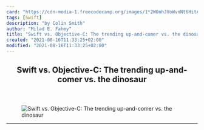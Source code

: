 ```yaml
---
card: "https://cdn-media-1.freecodecamp.org/images/1*2WOnhJVoWvnNt6HitAQVNg.png"
tags: [Swift]
description: "by Colin Smith"
author: "Milad E. Fahmy"
title: "Swift vs. Objective-C: The trending up-and-comer vs. the dinosaur"
created: "2021-08-16T11:33:25+02:00"
modified: "2021-08-16T11:33:25+02:00"
---
```

<div class="site-wrapper">
<main id="site-main" class="site-main outer">
<div class="inner">
<article class="post-full post tag-swift tag-objective-c tag-technology tag-apple tag-programming ">
<header class="post-full-header">
<h1 class="post-full-title">Swift vs. Objective-C: The trending up-and-comer vs. the dinosaur</h1>
</header>
<figure class="post-full-image">
<picture>
<source media="(max-width: 700px)" sizes="1px" srcset="data:image/gif;base64,R0lGODlhAQABAIAAAAAAAP///yH5BAEAAAAALAAAAAABAAEAAAIBRAA7 1w">
<source media="(min-width: 701px)" sizes="(max-width: 800px) 400px,
(max-width: 1170px) 700px,
1400px" srcset="https://cdn-media-1.freecodecamp.org/images/1*2WOnhJVoWvnNt6HitAQVNg.png 300w,
https://cdn-media-1.freecodecamp.org/images/1*2WOnhJVoWvnNt6HitAQVNg.png 600w,
https://cdn-media-1.freecodecamp.org/images/1*2WOnhJVoWvnNt6HitAQVNg.png 1000w,
https://cdn-media-1.freecodecamp.org/images/1*2WOnhJVoWvnNt6HitAQVNg.png 2000w">
<img onerror="this.style.display='none'" src="https://cdn-media-1.freecodecamp.org/images/1*2WOnhJVoWvnNt6HitAQVNg.png" alt="Swift vs. Objective-C: The trending up-and-comer vs. the dinosaur">
</picture>
</figure>
<section class="post-full-content">
<div class="post-content medium-migrated-article">
</div>
<hr>
</section>
</article>
</div>
</main>
</div>
<!-- Google Tag Manager (noscript) -->
<!-- End Google Tag Manager (noscript) -->
